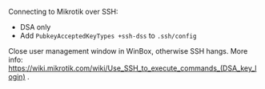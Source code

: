Connecting to Mikrotik over SSH:
- DSA only
- Add `PubkeyAcceptedKeyTypes +ssh-dss` to `.ssh/config`

Close user management window in WinBox, otherwise SSH hangs.
More info: https://wiki.mikrotik.com/wiki/Use_SSH_to_execute_commands_(DSA_key_login) .
